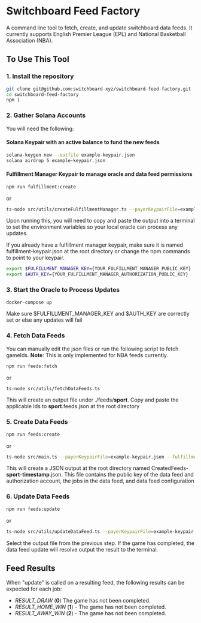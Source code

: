 # Switchboard Feed Factory

A command line tool to fetch, create, and update switchboard data feeds. It currently supports English Premier League (EPL) and National Basketball Association (NBA).

## To Use This Tool

### 1. Install the repository

```bash
git clone git@github.com:switchboard-xyz/switchboard-feed-factory.git
cd switchboard-feed-factory
npm i
```

### 2. Gather Solana Accounts

You will need the following:

#### Solana Keypair with an active balance to fund the new feeds

```bash
solana-keygen new --outfile example-keypair.json
solana airdrop 5 example-keypair.json
```

#### Fulfillment Manager Keypair to manage oracle and data feed permissions

```bash
npm run fulfillment:create
```

or

```bash
ts-node src/utils/createFulfillmentManager.ts --payerKeypairFile=example-keypair.json
```

Upon running this, you will need to copy and paste the output into a terminal to set the environment variables so your local oracle can process any updates.

If you already have a fulfillment manager keypair, make sure it is named fulfillment-keypair.json at the root directory or change the npm commands to point to your keypair.

```bash
export $FULFILLMENT_MANAGER_KEY={YOUR_FULFILLMENT_MANAGER_PUBLIC_KEY}
export $AUTH_KEY={YOUR_FULFILLMENT_MANAGER_AUTHORIZATION_PUBLIC_KEY}
```

### 3. Start the Oracle to Process Updates

```bash
docker-compose up
```

Make sure $FULFILLMENT_MANAGER_KEY and $AUTH_KEY are correctly set or else any updates will fail

### 4. Fetch Data Feeds

You can manually edit the json files or run the following script to fetch gameIds. **Note**: This is only implemented for NBA feeds currently.

```bash
npm run feeds:fetch
```

or

```bash
ts-node src/utils/fetchDataFeeds.ts
```

This will create an output file under ./feeds/**sport**. Copy and paste the applicable Ids to **sport**.feeds.json at the root directory

### 5. Create Data Feeds

```bash
npm run feeds:create
```

or

```bash
ts-node src/main.ts --payerKeypairFile=example-keypair.json --fulfillmentKeypair=fulfillment-keypair.json
```

This will create a JSON output at the root directory named CreatedFeeds-**sport**-**timestamp**.json. This file contains the public key of the data feed and authorization account, the jobs in the data feed, and data feed configuration

### 6. Update Data Feeds

```bash
npm run feeds:update
```

or

```bash
ts-node src/utils/updateDataFeed.ts --payerKeypairFile=example-keypair.json
```

Select the output file from the previous step. If the game has completed, the data feed update will resolve output the result to the terminal.

## Feed Results

When "update" is called on a resulting feed, the following results can be expected for each job:

- _RESULT_DRAW_ (**0**) The game has not been completed.
- _RESULT_HOME_WIN_ (**1**) - The game has not been completed.
- _RESULT_AWAY_WIN_ (**2**) - The game has not been completed.
